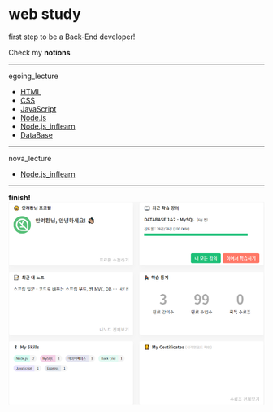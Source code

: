 <!-- Heading -->
# web study
first step to be a Back-End developer!


Check my **notions**

---
egoing_lecture  
* [HTML](https://equatorial-dingo-69c.notion.site/web-1-HTML-d94a4766c9444ba3959901c0b37d5d09)
* [CSS](https://equatorial-dingo-69c.notion.site/web-2-CSS-2786cf6bd2d447b3849b618341c2053f)
* [JavaScript](https://equatorial-dingo-69c.notion.site/web-3-JavaScript-7ebb2d0eb3a6484287ee07210ec12b79)
* [Node.js](https://equatorial-dingo-69c.notion.site/_web-Node-js-509f936d3d29475694aefe05e103296e)
* [Node.js_inflearn](https://equatorial-dingo-69c.notion.site/_node-js_egoing-180b687487de4373a5cab42bb0de5857)
* [DataBase](https://equatorial-dingo-69c.notion.site/_Database-cd021426307a4666b6c1bfc539538cdb)
---


nova_lecture
* [Node.js_inflearn](https://equatorial-dingo-69c.notion.site/_nodejs_nova-549fd7debf5c4af594952748b20f8b04)
---
**finish!**
![image](https://github.com/Ryeohwan/web/blob/main/img/My_study.PNG)

<!-- <a href="https://equatorial-dingo-69c.notion.site/web-2-CSS-2786cf6bd2d447b3849b618341c2053f" target="_blank">CSS</a> -->